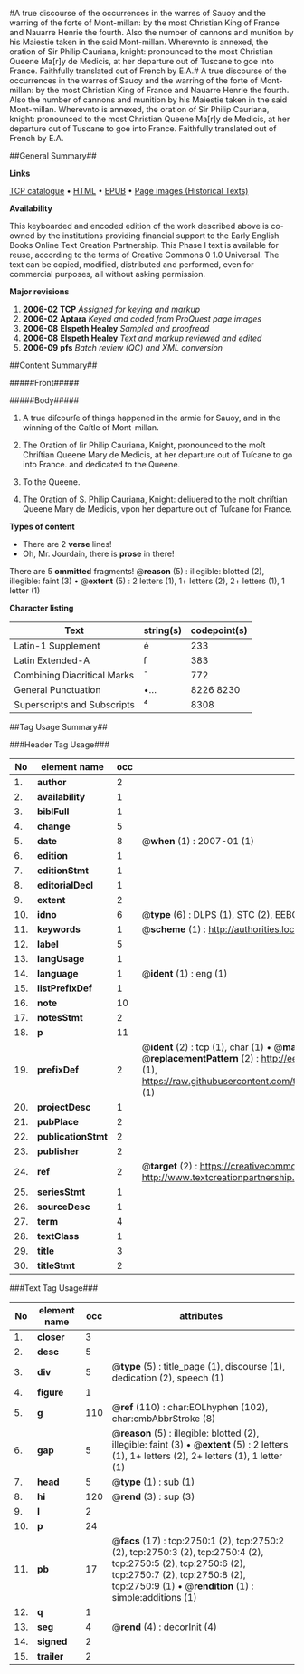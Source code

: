 #A true discourse of the occurrences in the warres of Sauoy and the warring of the forte of Mont-millan: by the most Christian King of France and Nauarre Henrie the fourth. Also the number of cannons and munition by his Maiestie taken in the said Mont-millan. Wherevnto is annexed, the oration of Sir Philip Cauriana, knight: pronounced to the most Christian Queene Ma[r]y de Medicis, at her departure out of Tuscane to goe into France. Faithfully translated out of French by E.A.#
A true discourse of the occurrences in the warres of Sauoy and the warring of the forte of Mont-millan: by the most Christian King of France and Nauarre Henrie the fourth. Also the number of cannons and munition by his Maiestie taken in the said Mont-millan. Wherevnto is annexed, the oration of Sir Philip Cauriana, knight: pronounced to the most Christian Queene Ma[r]y de Medicis, at her departure out of Tuscane to goe into France. Faithfully translated out of French by E.A.

##General Summary##

**Links**

[TCP catalogue](http://www.ota.ox.ac.uk/tcp/)  • 
[HTML](http://tei.it.ox.ac.uk/tcp/Texts-HTML/free/A11/A11556.html)  • 
[EPUB](http://tei.it.ox.ac.uk/tcp/Texts-EPUB/free/A11/A11556.epub) • 
[Page images (Historical Texts)](https://data.historicaltexts.jisc.ac.uk/view?pubId=eebo-99838374e&pageId=eebo-99838374e-2750-1)

**Availability**

This keyboarded and encoded edition of the
	       work described above is co-owned by the institutions
	       providing financial support to the Early English Books
	       Online Text Creation Partnership. This Phase I text is
	       available for reuse, according to the terms of Creative
	       Commons 0 1.0 Universal. The text can be copied,
	       modified, distributed and performed, even for
	       commercial purposes, all without asking permission.

**Major revisions**

1. __2006-02__ __TCP__ *Assigned for keying and markup*
1. __2006-02__ __Aptara__ *Keyed and coded from ProQuest page images*
1. __2006-08__ __Elspeth Healey__ *Sampled and proofread*
1. __2006-08__ __Elspeth Healey__ *Text and markup reviewed and edited*
1. __2006-09__ __pfs__ *Batch review (QC) and XML conversion*

##Content Summary##

#####Front#####

#####Body#####

1. A true diſcourſe of things happened
in the armie for Sauoy, and in
the winning of the Caſtle of
Mont-millan.

1. The Oration of ſir Philip Cauriana,
Knight, pronounced to the moſt Chriſtian Queene Mary de
Medicis, at her departure out of Tuſcane to go into France.
and dedicated to the Queene.

1. To the Queene.

1. The Oration of S. Philip Cauriana,
Knight: deliuered to the moſt chriſtian Queene
Mary de Medicis, vpon her departure out
of Tuſcane for France.

**Types of content**

  * There are 2 **verse** lines!
  * Oh, Mr. Jourdain, there is **prose** in there!

There are 5 **ommitted** fragments! 
 @__reason__ (5) : illegible: blotted (2), illegible: faint (3)  •  @__extent__ (5) : 2 letters (1), 1+ letters (2), 2+ letters (1), 1 letter (1)

**Character listing**


|Text|string(s)|codepoint(s)|
|---|---|---|
|Latin-1 Supplement|é|233|
|Latin Extended-A|ſ|383|
|Combining             Diacritical Marks|̄|772|
|General Punctuation|•…|8226 8230|
|Superscripts             and Subscripts|⁴|8308|

##Tag Usage Summary##

###Header Tag Usage###

|No|element name|occ|attributes|
|---|---|---|---|
|1.|__author__|2||
|2.|__availability__|1||
|3.|__biblFull__|1||
|4.|__change__|5||
|5.|__date__|8| @__when__ (1) : 2007-01 (1)|
|6.|__edition__|1||
|7.|__editionStmt__|1||
|8.|__editorialDecl__|1||
|9.|__extent__|2||
|10.|__idno__|6| @__type__ (6) : DLPS (1), STC (2), EEBO-CITATION (1), PROQUEST (1), VID (1)|
|11.|__keywords__|1| @__scheme__ (1) : http://authorities.loc.gov/ (1)|
|12.|__label__|5||
|13.|__langUsage__|1||
|14.|__language__|1| @__ident__ (1) : eng (1)|
|15.|__listPrefixDef__|1||
|16.|__note__|10||
|17.|__notesStmt__|2||
|18.|__p__|11||
|19.|__prefixDef__|2| @__ident__ (2) : tcp (1), char (1)  •  @__matchPattern__ (2) : ([0-9\-]+):([0-9IVX]+) (1), (.+) (1)  •  @__replacementPattern__ (2) : http://eebo.chadwyck.com/downloadtiff?vid=$1&page=$2 (1), https://raw.githubusercontent.com/textcreationpartnership/Texts/master/tcpchars.xml#$1 (1)|
|20.|__projectDesc__|1||
|21.|__pubPlace__|2||
|22.|__publicationStmt__|2||
|23.|__publisher__|2||
|24.|__ref__|2| @__target__ (2) : https://creativecommons.org/publicdomain/zero/1.0/ (1), http://www.textcreationpartnership.org/docs/. (1)|
|25.|__seriesStmt__|1||
|26.|__sourceDesc__|1||
|27.|__term__|4||
|28.|__textClass__|1||
|29.|__title__|3||
|30.|__titleStmt__|2||


###Text Tag Usage###

|No|element name|occ|attributes|
|---|---|---|---|
|1.|__closer__|3||
|2.|__desc__|5||
|3.|__div__|5| @__type__ (5) : title_page (1), discourse (1), dedication (2), speech (1)|
|4.|__figure__|1||
|5.|__g__|110| @__ref__ (110) : char:EOLhyphen (102), char:cmbAbbrStroke (8)|
|6.|__gap__|5| @__reason__ (5) : illegible: blotted (2), illegible: faint (3)  •  @__extent__ (5) : 2 letters (1), 1+ letters (2), 2+ letters (1), 1 letter (1)|
|7.|__head__|5| @__type__ (1) : sub (1)|
|8.|__hi__|120| @__rend__ (3) : sup (3)|
|9.|__l__|2||
|10.|__p__|24||
|11.|__pb__|17| @__facs__ (17) : tcp:2750:1 (2), tcp:2750:2 (2), tcp:2750:3 (2), tcp:2750:4 (2), tcp:2750:5 (2), tcp:2750:6 (2), tcp:2750:7 (2), tcp:2750:8 (2), tcp:2750:9 (1)  •  @__rendition__ (1) : simple:additions (1)|
|12.|__q__|1||
|13.|__seg__|4| @__rend__ (4) : decorInit (4)|
|14.|__signed__|2||
|15.|__trailer__|2||
